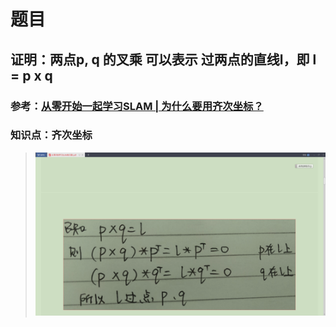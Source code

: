# 题目
## 证明：两点p, q 的叉乘 可以表示 过两点的直线l，即 l = p x q
### 参考：[从零开始一起学习SLAM | 为什么要用齐次坐标？](https://mp.weixin.qq.com/s/0QHxvTcH4H072U64uDK_2A)
### 知识点：齐次坐标

>![](images/作业4.png)